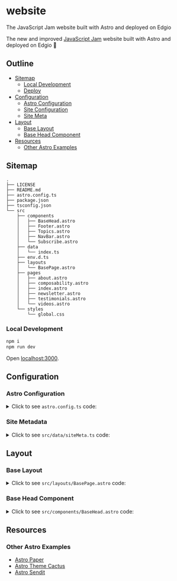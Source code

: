 # website

The JavaScript Jam website built with Astro and deployed on Edgio

The new and improved [JavaScript Jam](https://www.javascriptjam.com/) website built with Astro and deployed on Edgio 🚀

## Outline

- [Sitemap](#sitemap)
  - [Local Development](#local-development)
  - [Deploy](#deploy)
- [Configuration](#configuration)
  - [Astro Configuration](#astro-configuration)
  - [Site Configuration](#site-configuration)
  - [Site Meta](#site-meta)
- [Layout](#layout)
  - [Base Layout](#base-layout)
  - [Base Head Component](#base-head-component)
- [Resources](#resources)
  - [Other Astro Examples](#other-astro-examples)

## Sitemap

```
.
├── LICENSE
├── README.md
├── astro.config.ts
├── package.json
├── tsconfig.json
└── src
    ├── components
    │   ├── BaseHead.astro
    │   ├── Footer.astro
    │   ├── Topics.astro
    │   ├── NavBar.astro
    │   └── Subscribe.astro
    ├── data
    │   └── index.ts
    ├── env.d.ts
    ├── layouts
    │   └── BasePage.astro
    ├── pages
    │   ├── about.astro
    │   ├── composability.astro
    │   ├── index.astro
    │   ├── newsletter.astro
    │   ├── testimonials.astro
    │   └── videos.astro
    └── styles
        └── global.css
```

### Local Development

```bash
npm i
npm run dev
```

Open [localhost:3000](http://localhost:3000).

## Configuration

### Astro Configuration

<details>
  <summary>Click to see <code>astro.config.ts</code> code:</summary>

```ts
// astro.config.mjs

import { defineConfig, sharpImageService } from "astro/config"
import sitemap from "@astrojs/sitemap"
import prefetch from "@astrojs/prefetch"
import remarkUnwrapImages from "remark-unwrap-images"

export default defineConfig({
  site: "https://javascriptjam.com/",
  markdown: {
    remarkPlugins: [remarkUnwrapImages],
    shikiConfig: {
      theme: "dracula",
      wrap: true,
    },
  },
  experimental: {
    assets: true,
  },
  image: {
    service: sharpImageService(),
  },
  integrations: [
    sitemap(),
    prefetch(),
  ],
  compressHTML: true,
  vite: {
    optimizeDeps: {
      exclude: ["@resvg/resvg-js"],
    },
  },
})
```

</details>

### Site Metadata

<details>
  <summary>Click to see <code>src/data/siteMeta.ts</code> code:</summary>

```ts
// src/data/index.ts

interface SiteConfig {
  canonicalURL: string
  title: string
  description?: string
  author?: string
  lang?: string
  ogLocale?: string
  ogImage?: string | undefined
  datePublished?: string | undefined
  // date?: {
  //   locale: string | string[] | undefined
  //   options: Intl.DateTimeFormatOptions
  // }
}

const JSJAM_AUTHOR = "https://raw.githubusercontent.com/ajcwebdev/ajcwebdev/main/assets/Headshot-crop.jpg"
const JSJAM_CANONICAL_URL = "https://javascriptjam.com"
const JSJAM_TITLE = "JavaScript Jam by Edgio"
const JSJAM_DESCRIPTION = "JavaScript Jam is a podcast, newsletter, and weekly Twitter Space for frontend and fullstack JavaScript developers. Presented by Edgio."
const JSJAM_LANG = "en-US"
const JSJAM_OG_LOCALE = "en_US"
const JSJAM_OG_IMAGE = "https://www.javascriptjam.com/content/images/2023/05/1200-630-jsjam-by-edgio-banner-facebook.png"
// const JSJAM_DATE = {
// 	locale: "en-US",
// 	options: {
// 		day: "numeric",
// 		month: "numeric",
// 		year: "numeric",
// 	},
// }

export const siteConfig: SiteConfig = {
  author: JSJAM_AUTHOR,               // Use for meta property (components/BaseHead.astro L:31 + L:49) and generated satori png (pages/og-image/[slug].png.ts)
  canonicalURL: JSJAM_CANONICAL_URL,  // Meta property for constructing meta title property in components/BaseHead.astro L:11
  title: JSJAM_TITLE,                 // Meta property used as a default canonical URL meta property
  description: JSJAM_DESCRIPTION,     // Meta property used as a default description meta property
  lang: JSJAM_LANG,                   // HTML lang property in layouts/BasePage.astro L:18
  ogLocale: JSJAM_OG_LOCALE,          // Meta property in components/BaseHead.astro L:42
  ogImage: JSJAM_OG_IMAGE,            // Date.prototype.toLocaleDateString() parameters, found in utils/date.ts.
  // date: JSJAM_DATE,
}
```

</details>

## Layout

### Base Layout

<details>
  <summary>Click to see <code>src/layouts/BasePage.astro</code> code:</summary>

```astro
---
// src/layouts/BasePage.astro

import BaseHead from "@/components/BaseHead"
import NavBar from "@/components/NavBar"
import Footer from "@/components/Footer"
import type { SiteConfig } from "@/data"
import { siteConfig } from "@/data"

type Props = {
  meta: SiteConfig
}

const {
  meta: {
    canonicalURL, title, description, ogImage, datePublished
  },
} = Astro.props
---

<html lang={siteConfig.lang}>
  <head>
    <BaseHead
      canonicalURL={canonicalURL}
      title={title}
      description={description}
      ogImage={ogImage}
      datePublished={datePublished}
    />
  </head>

  <body class="home-template">
    <NavBar />
    <main>
      <slot />
    </main>
    <Footer />
  </body>
</html>
```

</details>

### Base Head Component

<details>
  <summary>Click to see <code>src/components/BaseHead.astro</code> code:</summary>

```astro
---
// src/components/BaseHead.astro

import { siteConfig } from "@/data"

const {
  canonicalURL, title, description, ogImage, datePublished
} = Astro.props

const siteTitle = `${title} "•" ${siteConfig.title}`
const socialImageURL = new URL(ogImage ? ogImage : "/social-card.png", Astro.url).href
---

<meta charset="utf-8" />
<meta name="viewport" content="width=device-width, initial-scale=1.0, shrink-to-fit=no" />
<meta http-equiv="X-UA-Compatible" content="IE=edge" />

<!-- Analytics -->
<script async src="https://www.googletagmanager.com/gtag/js?id=G-PTJ6FXEPPC"></script>
<link href="https://www.javascriptjam.com/webmentions/receive/" rel="webmention">

<!-- Styling -->
<link rel="stylesheet" type="text/css" href="/styles/global.css">
<link rel="stylesheet" href="https://www.javascriptjam.com/assets/css/styles.css?v=ddffdea251">
<link rel="stylesheet" href="https://cdnjs.cloudflare.com/ajax/libs/tocbot/4.10.0/tocbot.css" />
<link rel="stylesheet" href="https://www.javascriptjam.com/assets/css/lite-yt-embed.css?v=ddffdea251" />
<style>
  :root {
    --color-light-bg: #F8FAFC;
    --home-slant-height: 50rem;
  }
</style>

<link rel="icon" href="https://www.javascriptjam.com/content/images/size/w256h256/2022/12/606218911befc219510548a5_Group-prdgoddib2bq9zz774x1gaf1ueywnogxq9fm05jabk-1.png" type="image/png">
<link rel="icon" href="/favicon.ico" sizes="any" />
<link rel="icon" href="/icon.svg" type="image/svg+xml" />
<link rel="manifest" href="/manifest.webmanifest" />
<link rel="canonical" href={canonicalURL} />

<title>{siteTitle}</title>

<meta name="title" content={siteTitle} />
<meta name="description" content={description} />
<meta name="author" content={siteConfig.author} />

<meta property="og:type" content={datePublished ? "article" : "website"} />
<meta property="og:title" content={title} />
<meta property="og:description" content={description} />
<meta property="og:url" content={canonicalURL} />
<meta property="og:site_name" content={siteConfig.title} />
<meta property="og:locale" content={siteConfig.ogLocale} />
<meta property="og:image" content={socialImageURL} />
<meta property="og:image:width" content="1200" />
<meta property="og:image:height" content="630" />
{
  datePublished && (
    <>
      <meta property="article:author" content={siteConfig.author} />
      <meta property="article:published_time" content={datePublished} />
    </>
  )
}

<meta property="twitter:card" content="summary_large_image" />
<meta property="twitter:url" content={canonicalURL} />
<meta property="twitter:title" content={title} />
<meta property="twitter:description" content={description} />
<meta property="twitter:image" content={socialImageURL} />

<link rel="alternate" type="application/rss+xml" title={siteConfig.title} href="/rss.xml" />
```

</details>

## Resources

### Other Astro Examples

- [Astro Paper](https://github.com/satnaing/astro-paper)
- [Astro Theme Cactus](https://github.com/chrismwilliams/astro-theme-cactus)
- [Astro Sendit](https://github.com/CloudCannon/sendit-astro-template)
